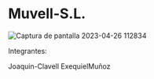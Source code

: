 
# Muvell-S.L.

![Captura de pantalla 2023-04-26 112834](https://user-images.githubusercontent.com/112036006/234609148-3b25966b-7cfd-4faa-92db-bc434687e674.jpg)

Integrantes:

Joaquin-Clavell 
ExequielMuñoz

